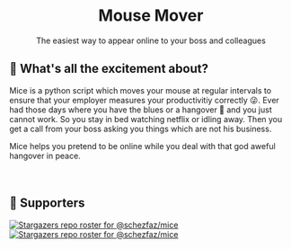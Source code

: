<h1 align="center">Mouse Mover</h1>
<p align="center">The easiest way to appear online to your boss and colleagues</p>


## :hear_no_evil:  What's all the excitement about?  
Mice is a python script which moves your mouse at regular intervals to ensure that your employer measures your productivitiy correctly :stuck_out_tongue_winking_eye:. Ever had those days where you have the blues or a hangover :beers: and you just cannot work. So you stay in bed watching netflix or idling away. Then you get a call from your boss asking you things which are not his business. 

Mice helps you pretend to be online while you deal with that god aweful hangover in peace. <br/><br/><br/>






## :clap:  Supporters
[![Stargazers repo roster for @schezfaz/mice](https://github.com/ee14b104/mice)](https://github.com/ee14b104/mice/stargazers)
[![Stargazers repo roster for @schezfaz/mice](https://github.com/ee14b104/mice)](https://github.com/ee14b104/mice/network/members)


